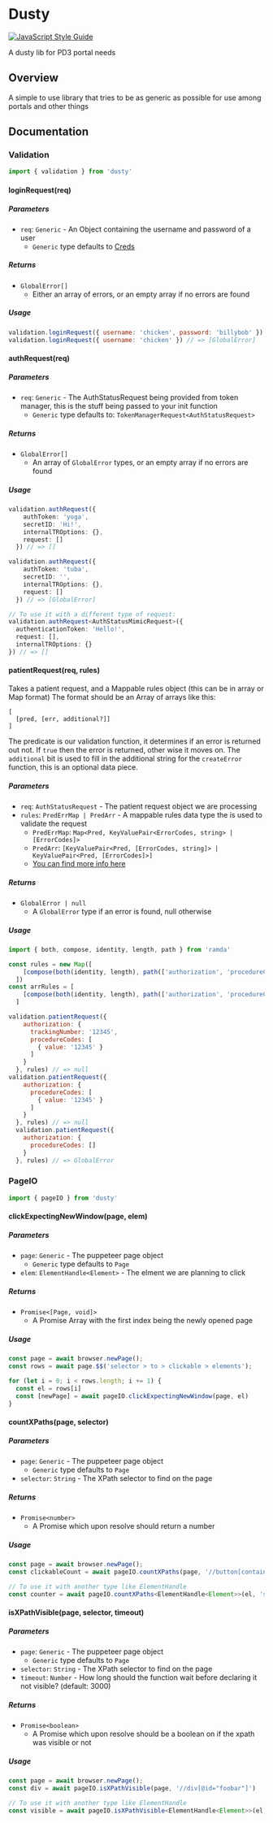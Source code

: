 # Dusty

[![JavaScript Style Guide](https://cdn.rawgit.com/standard/standard/master/badge.svg)](https://github.com/standard/standard)

A dusty lib for PD3 portal needs

## Overview

A simple to use library that tries to be as generic as possible for use among portals and other things

## Documentation

### Validation

```js
import { validation } from 'dusty'
```

#### loginRequest(req)

##### Parameters

- `req`: `Generic` - An Object containing the username and password of a user
  - `Generic` type defaults to [Creds](https://github.com/olive-ai-work/dusty/blob/main/types/src/validation.d.ts#L8)

##### Returns

- `GlobalError[]`
  - Either an array of errors, or an empty array if no errors are found

##### Usage

```js
validation.loginRequest({ username: 'chicken', password: 'billybob' }) // => []
validation.loginRequest({ username: 'chicken' }) // => [GlobalError]
```

#### authRequest(req)

##### Parameters

- `req`: `Generic` - The AuthStatusRequest being provided from token manager, this is the stuff being passed to your init function
  - `Generic` type defaults to: `TokenManagerRequest<AuthStatusRequest>`

##### Returns

- `GlobalError[]`
  - An array of `GlobalError` types, or an empty array if no errors are found

##### Usage

```ts
validation.authRequest({
    authToken: 'yoga',
    secretID: 'Hi!',
    internalTROptions: {},
    request: []
  }) // => []

validation.authRequest({
    authToken: 'tuba',
    secretID: '',
    internalTROptions: {},
    request: []
  }) // => [GlobalError]

// To use it with a different type of request:
validation.authRequest<AuthStatusMimicRequest>({
  authenticationToken: 'Hello!',
  request: [],
  internalTROptions: {}
}) // => []
```

#### patientRequest(req, rules)

Takes a patient request, and a Mappable rules object (this can be in array or Map format) The format should be an Array of arrays like this:

```
[
  [pred, [err, additional?]]
]
```

The predicate is our validation function, it determines if an error is returned out not. If `true` then the error is returned, other wise it moves on. The `additional` bit is used to fill in the additional string for the `createError` function, this is an optional data piece.

##### Parameters

- `req`: `AuthStatusRequest` - The patient request object we are processing
- `rules`: `PredErrMap | PredArr` - A mappable rules data type the is used to validate the request
  - `PredErrMap`: `Map<Pred, KeyValuePair<ErrorCodes, string> | [ErrorCodes]>`
  - `PredArr`: `[KeyValuePair<Pred, [ErrorCodes, string]> | KeyValuePair<Pred, [ErrorCodes]>]`
  - [You can find more info here](https://github.com/olive-ai-work/dusty/blob/main/types/src/validation.d.ts#L4)

##### Returns

- `GlobalError | null`
  - A `GlobalError` type if an error is found, null otherwise

##### Usage

```js
import { both, compose, identity, length, path } from 'ramda'

const rules = new Map([
    [compose(both(identity, length), path(['authorization', 'procedureCodes'])), [ErrorCodes.MISSING_PROCEDURE_CODES]]
  ])
const arrRules = [
    [compose(both(identity, length), path(['authorization', 'procedureCodes'])), [ErrorCodes.MISSING_PROCEDURE_CODES]]
  ]

validation.patientRequest({
    authorization: {
      trackingNumber: '12345',
      procedureCodes: [
        { value: '12345' }
      ]
    }
  }, rules) // => null
validation.patientRequest({
    authorization: {
      procedureCodes: [
        { value: '12345' }
      ]
    }
  }, rules) // => null
  validation.patientRequest({
    authorization: {
      procedureCodes: []
    }
  }, rules) // => GlobalError
```

### PageIO

```js
import { pageIO } from 'dusty'
```

#### clickExpectingNewWindow(page, elem)

##### Parameters

- `page`: `Generic` - The puppeteer page object
  - `Generic` type defaults to `Page`
- `elem`: `ElementHandle<Element>` - The elment we are planning to click

##### Returns

- `Promise<[Page, void]>`
  - A Promise Array with the first index being the newly opened page

##### Usage

```js
const page = await browser.newPage();
const rows = await page.$$('selector > to > clickable > elements');

for (let i = 0; i < rows.length; i += 1) {
  const el = rows[i]
  const [newPage] = await pageIO.clickExpectingNewWindow(page, el)
}
```

#### countXPaths(page, selector)

##### Parameters

- `page`: `Generic` - The puppeteer page object
  - `Generic` type defaults to `Page`
- `selector`: `String` - The XPath selector to find on the page

##### Returns

- `Promise<number>`
  - A Promise which upon resolve should return a number

##### Usage

```ts
const page = await browser.newPage();
const clickableCount = await pageIO.countXPaths(page, '//button[contains(@class, "clickable")]')

// To use it with another type like ElementHandle
const counter = await pageIO.countXPaths<ElementHandle<Element>>(el, 'selector')
```

#### isXPathVisible(page, selector, timeout)

##### Parameters

- `page`: `Generic` - The puppeteer page object
  - `Generic` type defaults to `Page`
- `selector`: `String` - The XPath selector to find on the page
- `timeout`: `Number` - How long should the function wait before declaring it not visible? (default: 3000)

##### Returns

- `Promise<boolean>`
  - A Promise which upon resolve should be a boolean on if the xpath was visible or not

##### Usage

```ts
const page = await browser.newPage();
const div = await pageIO.isXPathVisible(page, '//div[@id="foobar"]')

// To use it with another type like ElementHandle
const visible = await pageIO.isXPathVisible<ElementHandle<Element>>(el, 'selector')
```
